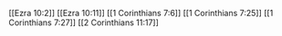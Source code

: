 [[Ezra 10:2]]
[[Ezra 10:11]]
[[1 Corinthians 7:6]]
[[1 Corinthians 7:25]]
[[1 Corinthians 7:27]]
[[2 Corinthians 11:17]]
